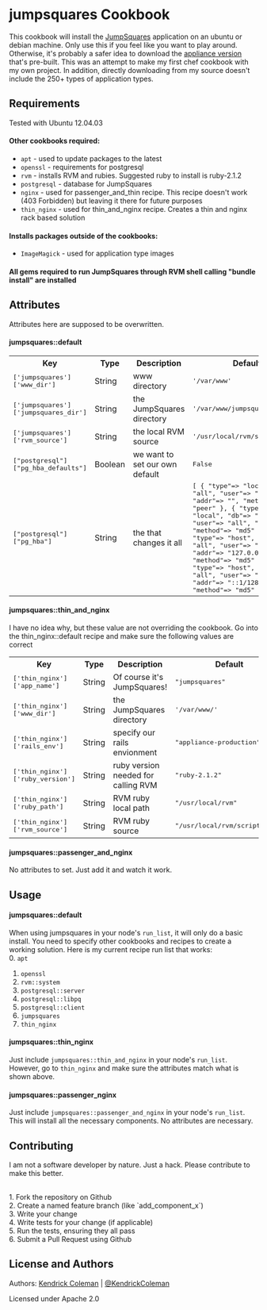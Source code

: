 jumpsquares Cookbook
====================
This cookbook will install the <a href="http://jumpsquares.net">JumpSquares</a> application on an ubuntu or debian machine. Only use this if you feel like you want to play around.
Otherwise, it's probably a safer idea to download the <a href="http://kendrickcoleman.com/index.php/Ruby-on-Rails-Projects/jumpsquares-a-new-kind-of-bookmark.html">appliance version</a> that's pre-built. 
This was an attempt to make my first chef cookbook with my own project. In addition, directly downloading from my source doesn't include the 250+ types of application types.


Requirements
------------
Tested with Ubuntu 12.04.03

#### Other cookbooks required:
- `apt` - used to update packages to the latest
- `openssl` - requirements for postgresql
- `rvm` - installs RVM and rubies. Suggested ruby to install is ruby-2.1.2
- `postgresql` - database for JumpSquares
- `nginx` - used for passenger_and_thin recipe. This recipe doesn't work (403 Forbidden) but leaving it there for future purposes
- `thin_nginx` - used for thin_and_nginx recipe. Creates a thin and nginx rack based solution

#### Installs packages outside of the cookbooks:
- `ImageMagick` - used for application type images

#### All gems required to run JumpSquares through RVM shell calling "bundle install" are installed


Attributes
----------
Attributes here are supposed to be overwritten.

#### jumpsquares::default
<table>
  <tr>
    <th>Key</th>
    <th>Type</th>
    <th>Description</th>
    <th>Default</th>
  </tr>
  <tr>
    <td><tt>['jumpsquares']['www_dir']</tt></td>
    <td>String</td>
    <td>www directory</td>
    <td><tt>'/var/www'</tt></td>
  </tr>
  <tr>
    <td><tt>['jumpsquares']['jumpsquares_dir']</tt></td>
    <td>String</td>
    <td>the JumpSquares directory</td>
    <td><tt>'/var/www/jumpsquares'</tt></td>
  </tr>
  <tr>
    <td><tt>['jumpsquares']['rvm_source']</tt></td>
    <td>String</td>
    <td>the local RVM source</td>
    <td><tt>'/usr/local/rvm/scripts/rvm'</tt></td>
  </tr>
  <tr>
    <td><tt>["postgresql"]["pg_hba_defaults"] </tt></td>
    <td>Boolean</td>
    <td>we want to set our own default</td>
    <td><tt>False</tt></td>
  </tr>
  <tr>
    <td><tt>["postgresql"]["pg_hba"]</tt></td>
    <td>String</td>
    <td>the that changes it all</td>
    <td><tt>[
    { "type"=> "local", "db"=> "all", "user"=> "postgres",   "addr"=> "",             "method"=> "peer" },
    { "type"=> "local", "db"=> "all", "user"=> "all",        "addr"=> "",             "method"=> "md5" },
    { "type"=> "host",  "db"=> "all", "user"=> "all",        "addr"=> "127.0.0.1/32", "method"=> "md5" },
    { "type"=> "host",  "db"=> "all", "user"=> "all",        "addr"=> "::1/128",      "method"=> "md5" }
  ]</tt></td>
  </tr>
</table>

#### jumpsquares::thin_and_nginx
I have no idea why, but these value are not overriding the cookbook. Go into the thin_nginx::default recipe and make sure the following values are correct

<table>
  <tr>
    <th>Key</th>
    <th>Type</th>
    <th>Description</th>
    <th>Default</th>
  </tr>
  <tr>
    <td><tt>['thin_nginx']['app_name']</tt></td>
    <td>String</td>
    <td>Of course it's JumpSquares!</td>
    <td><tt>"jumpsquares"</tt></td>
  </tr>
  <tr>
    <td><tt>['thin_nginx']['www_dir']</tt></td>
    <td>String</td>
    <td>the JumpSquares directory</td>
    <td><tt>'/var/www/'</tt></td>
  </tr>
  <tr>
    <td><tt>['thin_nginx']['rails_env']</tt></td>
    <td>String</td>
    <td>specify our rails envionment</td>
    <td><tt>"appliance-production"</tt></td>
  </tr>
  <tr>
    <td><tt>['thin_nginx']['ruby_version']</tt></td>
    <td>String</td>
    <td>ruby version needed for calling RVM</td>
    <td><tt>"ruby-2.1.2"</tt></td>
  </tr>
  <tr>
    <td><tt>['thin_nginx']['ruby_path']</tt></td>
    <td>String</td>
    <td>RVM ruby local path</td>
    <td><tt>"/usr/local/rvm"</tt></td>
  </tr>
  <tr>
    <td><tt>['thin_nginx']['rvm_source']</tt></td>
    <td>String</td>
    <td>RVM ruby source</td>
    <td><tt>"/usr/local/rvm/scripts/rvm"</tt></td>
  </tr>
  
</table>

#### jumpsquares::passenger_and_nginx
No attributes to set. Just add it and watch it work. 



Usage
-----
#### jumpsquares::default

When using jumpsquares in your node's `run_list`, it will only do a basic install. You need to specify other cookbooks and recipes to create a working solution.
Here is my current recipe run list that works: <br>
0. `apt` <br>
1. `openssl` <br>
2. `rvm::system` <br>
3. `postgresql::server` <br>
4. `postgresql::libpq` <br>
5. `postgresql::client` <br>
6. `jumpsquares` <br>
7. `thin_nginx` <br>

#### jumpsquares::thin_nginx
Just include `jumpsquares::thin_and_nginx` in your node's `run_list`. However, go to `thin_nginx` and make sure the attributes match what is shown above.

#### jumpsquares::passenger_nginx
Just include `jumpsquares::passenger_and_nginx` in your node's `run_list`. This will install all the necessary components. No attributes are necessary.


Contributing
------------
I am not a software developer by nature. Just a hack. Please contribute to make this better.

<br>
1. Fork the repository on Github <br>
2. Create a named feature branch (like `add_component_x`) <br>
3. Write your change <br>
4. Write tests for your change (if applicable) <br>
5. Run the tests, ensuring they all pass <br>
6. Submit a Pull Request using Github <br>

License and Authors
-------------------
Authors: <a href="http://www.kendrickcoleman.com">Kendrick Coleman</a> | <a href="http://twitter.com/KendrickColeman">@KendrickColeman</a>

Licensed under Apache 2.0

